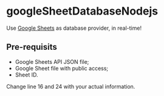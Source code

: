 # googleSheetDatabaseNodejs

Use [Google Sheets](https://sheets.google.com) as database provider, in real-time!

## Pre-requisits

* Google Sheets API JSON file;
* Google Sheet file with public access;
* Sheet ID.

Change line 16 and 24 with your actual information.
